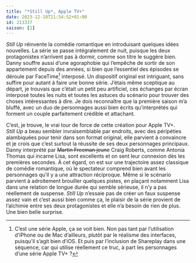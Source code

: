 ```yaml
---
title: "*Still Up*, Apple TV+"
date: 2023-12-18T21:54:52+01:00
id: 213337 
saison: [1]
---
```


*Still Up* réinvente la comédie romantique en introduisant quelques idées nouvelles. La série se passe intégralement de nuit, puisque les deux protagonistes n’arrivent pas à dormir, comme son titre le suggère bien. Danny souffre aussi d’une agoraphobie qui l’empêche de sortir de son appartement depuis des années, si bien que l’essentiel des épisodes se déroule par FaceTime[^1] interposé. Un dispositif original est intriguant, sans suffire pour autant à faire une bonne série. J’étais même sceptique au départ, je trouvais que c’était un petit peu artificiel, ces échanges par écran interposé toutes les nuits et toutes les astuces du scénario pour trouver des choses intéressantes à dire. Je dois reconnaître que la première saison m’a bluffé, avec un duo de personnages aussi bien écrits qu’interprétés qui forment un couple parfaitement crédible et attachant. 

C’est, je trouve, le vrai tour de force de cette création pour Apple TV+. *Still Up* a beau sembler invraisemblable par endroits, avec des péripéties alambiquées pour tenir dans son format original, elle parvient à convaincre et je crois que c’est surtout la réussite de ses deux personnages principaux. Danny interprété par ~~Martin Freeman jeune~~ Craig Roberts, comme Antonia Thomas qui incarne Lisa, sont excellents et on sent leur connexion dès les premières secondes. À cet égard, on est sur une trajectoire assez classique de comédie romantique, où le spectateur comprend bien avant les personnages qu’il y a une attraction réciproque. Même si le scénario parvient à adroitement brouiller quelques pistes, en plaçant notamment Lisa dans une relation de longue durée qui semble sérieuse, il n’y a pas réellement de suspense. *Still Up* n’essaie pas de créer un faux suspense assez vain et c’est aussi bien comme ça, le plaisir de la série provient de l’alchimie entre ses deux protagonistes et elle n’a besoin de rien de plus. Une bien belle surprise. 

[^1]: C’est une série Apple, ça se voit bien. Non pas tant par l’utilisation d’iPhone ou de Mac d’ailleurs, plutôt par le réalisme des interfaces, puisqu’il s’agit bien d’iOS. Et puis par l’inclusion de Shareplay dans une séquence, car qui utilise réellement ce truc, à part les personnages d’une série Apple TV+ ?
